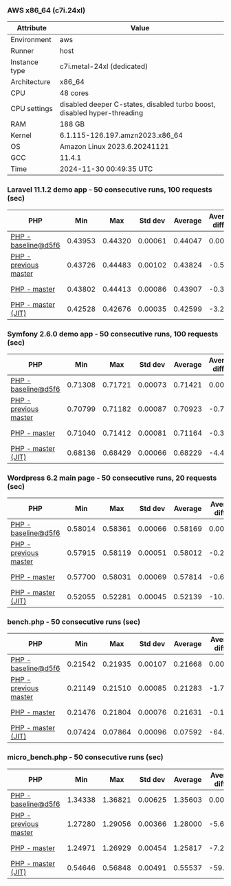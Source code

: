 ### AWS x86_64 (c7i.24xl)

|  Attribute    |     Value      |
|---------------|----------------|
| Environment   |aws|
| Runner        |host|
| Instance type |c7i.metal-24xl (dedicated)|
| Architecture  |x86_64
| CPU           |48 cores|
| CPU settings  |disabled deeper C-states, disabled turbo boost, disabled hyper-threading|
| RAM           |188 GB|
| Kernel        |6.1.115-126.197.amzn2023.x86_64|
| OS            |Amazon Linux 2023.6.20241121|
| GCC           |11.4.1|
| Time          |2024-11-30 00:49:35 UTC|

### Laravel 11.1.2 demo app - 50 consecutive runs, 100 requests (sec)

|     PHP     |     Min     |     Max     |    Std dev   |   Average  |  Average diff % |   Median   | Median diff % |     Memory    |
|-------------|-------------|-------------|--------------|------------|-----------------|------------|---------------|---------------|
|[PHP - baseline@d5f6](https://github.com/php/php-src/commit/d5f6e56610)|0.43953|0.44320|0.00061|0.44047|0.00%|0.44041|0.00%|41.82 MB|
|[PHP - previous master](https://github.com/php/php-src/commit/5c05e6c247)|0.43726|0.44483|0.00102|0.43824|-0.51%|0.43811|-0.52%|41.69 MB|
|[PHP - master](https://github.com/php/php-src/commit/fdd3839d80)|0.43802|0.44413|0.00086|0.43907|-0.32%|0.43889|-0.34%|41.69 MB|
|[PHP - master (JIT)](https://github.com/php/php-src/commit/fdd3839d80)|0.42528|0.42676|0.00035|0.42599|-3.29%|0.42602|-3.27%|50.75 MB|

### Symfony 2.6.0 demo app - 50 consecutive runs, 100 requests (sec)

|     PHP     |     Min     |     Max     |    Std dev   |   Average  |  Average diff % |   Median   | Median diff % |     Memory    |
|-------------|-------------|-------------|--------------|------------|-----------------|------------|---------------|---------------|
|[PHP - baseline@d5f6](https://github.com/php/php-src/commit/d5f6e56610)|0.71308|0.71721|0.00073|0.71421|0.00%|0.71415|0.00%|37.33 MB|
|[PHP - previous master](https://github.com/php/php-src/commit/5c05e6c247)|0.70799|0.71182|0.00087|0.70923|-0.70%|0.70898|-0.72%|37.39 MB|
|[PHP - master](https://github.com/php/php-src/commit/fdd3839d80)|0.71040|0.71412|0.00081|0.71164|-0.36%|0.71150|-0.37%|37.39 MB|
|[PHP - master (JIT)](https://github.com/php/php-src/commit/fdd3839d80)|0.68136|0.68429|0.00066|0.68229|-4.47%|0.68223|-4.47%|44.46 MB|

### Wordpress 6.2 main page - 50 consecutive runs, 20 requests (sec)

|     PHP     |     Min     |     Max     |    Std dev   |   Average  |  Average diff % |   Median   | Median diff % |     Memory    |
|-------------|-------------|-------------|--------------|------------|-----------------|------------|---------------|---------------|
|[PHP - baseline@d5f6](https://github.com/php/php-src/commit/d5f6e56610)|0.58014|0.58361|0.00066|0.58169|0.00%|0.58176|0.00%|42.95 MB|
|[PHP - previous master](https://github.com/php/php-src/commit/5c05e6c247)|0.57915|0.58119|0.00051|0.58012|-0.27%|0.58015|-0.28%|42.78 MB|
|[PHP - master](https://github.com/php/php-src/commit/fdd3839d80)|0.57700|0.58031|0.00069|0.57814|-0.61%|0.57797|-0.65%|42.79 MB|
|[PHP - master (JIT)](https://github.com/php/php-src/commit/fdd3839d80)|0.52055|0.52281|0.00045|0.52139|-10.37%|0.52134|-10.39%|61.63 MB|

### bench.php - 50 consecutive runs (sec)

|     PHP     |     Min     |     Max     |    Std dev   |   Average  |  Average diff % |   Median   | Median diff % |     Memory    |
|-------------|-------------|-------------|--------------|------------|-----------------|------------|---------------|---------------|
|[PHP - baseline@d5f6](https://github.com/php/php-src/commit/d5f6e56610)|0.21542|0.21935|0.00107|0.21668|0.00%|0.21621|0.00%|26.12 MB|
|[PHP - previous master](https://github.com/php/php-src/commit/5c05e6c247)|0.21149|0.21510|0.00085|0.21283|-1.78%|0.21269|-1.63%|26.12 MB|
|[PHP - master](https://github.com/php/php-src/commit/fdd3839d80)|0.21476|0.21804|0.00076|0.21631|-0.17%|0.21616|-0.02%|26.12 MB|
|[PHP - master (JIT)](https://github.com/php/php-src/commit/fdd3839d80)|0.07424|0.07864|0.00096|0.07592|-64.96%|0.07573|-64.97%|27.29 MB|

### micro_bench.php - 50 consecutive runs (sec)

|     PHP     |     Min     |     Max     |    Std dev   |   Average  |  Average diff % |   Median   | Median diff % |     Memory    |
|-------------|-------------|-------------|--------------|------------|-----------------|------------|---------------|---------------|
|[PHP - baseline@d5f6](https://github.com/php/php-src/commit/d5f6e56610)|1.34338|1.36821|0.00625|1.35603|0.00%|1.35538|0.00%|20.38 MB|
|[PHP - previous master](https://github.com/php/php-src/commit/5c05e6c247)|1.27280|1.29056|0.00366|1.28000|-5.61%|1.27976|-5.58%|20.38 MB|
|[PHP - master](https://github.com/php/php-src/commit/fdd3839d80)|1.24971|1.26929|0.00454|1.25817|-7.22%|1.25779|-7.20%|20.38 MB|
|[PHP - master (JIT)](https://github.com/php/php-src/commit/fdd3839d80)|0.54646|0.56848|0.00491|0.55537|-59.04%|0.55565|-59.00%|21.70 MB|
